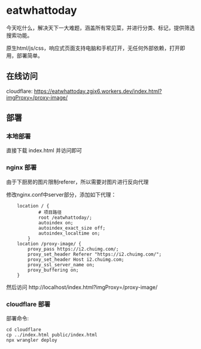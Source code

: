 # eatwhattoday
今天吃什么，解决天下一大难题，涵盖所有常见菜，并进行分类、标记，提供筛选搜索功能。

原生html/js/css，响应式页面支持电脑和手机打开，无任何外部依赖，打开即用，部署简单。


## 在线访问

cloudflare: https://eatwhattoday.zgjx6.workers.dev/index.html?imgProxy=/proxy-image/

## 部署

### 本地部署

直接下载 index.html 并访问即可

### nginx 部署

由于下厨房的图片限制referer，所以需要对图片进行反向代理

修改nginx.conf中server部分，添加如下代理：

```
    location / {
            # 项目路径
            root /eatwhattoday/;
            autoindex on;
            autoindex_exact_size off;
            autoindex_localtime on;
        }
    location /proxy-image/ {
        proxy_pass https://i2.chuimg.com/;
        proxy_set_header Referer "https://i2.chuimg.com/";
        proxy_set_header Host i2.chuimg.com;
        proxy_ssl_server_name on;
        proxy_buffering on;
    }
```

然后访问 http://localhost/index.html?imgProxy=/proxy-image/

### cloudflare 部署

部署命令:

```shell
cd cloudflare
cp ../index.html public/index.html
npx wrangler deploy
```

